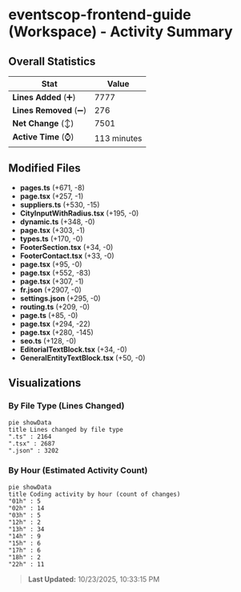 # eventscop-frontend-guide (Workspace) - Activity Summary 

## Overall Statistics

| Stat                   | Value                                                             |
| ---------------------- | ----------------------------------------------------------------- |
| **Lines Added** (➕)   | 7777                                          |
| **Lines Removed** (➖) | 276                                        |
| **Net Change** (↕)    | 7501                |
| **Active Time** (⌚)   | 113 minutes |


## Modified Files
- **pages.ts** (+671, -8)
- **page.tsx** (+257, -1)
- **suppliers.ts** (+530, -15)
- **CityInputWithRadius.tsx** (+195, -0)
- **dynamic.ts** (+348, -0)
- **page.tsx** (+303, -1)
- **types.ts** (+170, -0)
- **FooterSection.tsx** (+34, -0)
- **FooterContact.tsx** (+33, -0)
- **page.tsx** (+95, -0)
- **page.tsx** (+552, -83)
- **page.tsx** (+307, -1)
- **fr.json** (+2907, -0)
- **settings.json** (+295, -0)
- **routing.ts** (+209, -0)
- **page.ts** (+85, -0)
- **page.tsx** (+294, -22)
- **page.tsx** (+280, -145)
- **seo.ts** (+128, -0)
- **EditorialTextBlock.tsx** (+34, -0)
- **GeneralEntityTextBlock.tsx** (+50, -0)

## Visualizations

### By File Type (Lines Changed)

```mermaid
pie showData
title Lines changed by file type
".ts" : 2164
".tsx" : 2687
".json" : 3202
```

### By Hour (Estimated Activity Count)

```mermaid
pie showData
title Coding activity by hour (count of changes)
"01h" : 5
"02h" : 14
"03h" : 5
"12h" : 2
"13h" : 34
"14h" : 9
"15h" : 6
"17h" : 6
"18h" : 2
"22h" : 11
```


> **Last Updated:** 10/23/2025, 10:33:15 PM